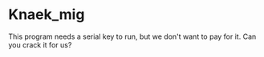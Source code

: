 # Knaek_mig

This program needs a serial key to run, but we don't want to pay for it. Can
you crack it for us?
